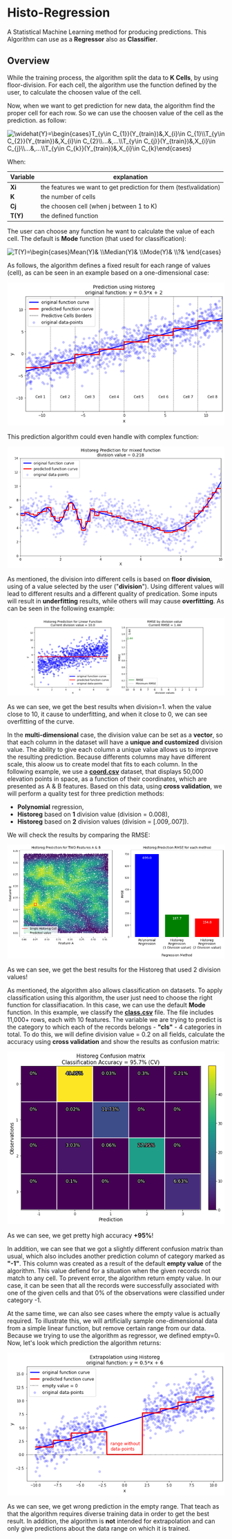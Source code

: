 # Histo-Regression
A Statistical Machine Learning method for producing predictions. This Algorithm can use as a **Regressor** also as **Classifier**.

## Overview
While the training process, the algorithm split the data to **K Cells**, by using floor-division. For each cell, the algorithm use the function defined by the user, to calculate the choosen value of the cell. 

Now, when we want to get prediction for new data, the algorithm find the proper cell for each row. So we can use the choosen value of the cell as the prediction. as follow:

<img src="https://latex.codecogs.com/svg.image?&space;\widehat{Y_{i}}=\begin{cases}T_{y\in&space;C_{1}}(Y_{train})&,X_{i}\in&space;C_{1}\\T_{y\in&space;C_{2}}(Y_{train})&,X_{i}\in&space;C_{2}\\...&,...\\T_{y\in&space;C_{j}}(Y_{train})&,X_{i}\in&space;C_{j}\\...&,...\\T_{y\in&space;C_{k}}(Y_{train})&,X_{i}\in&space;C_{k}\end{cases}&space;" title=" \widehat{Y}=\begin{cases}T_{y\in C_{1}}(Y_{train})&,X_{i}\in C_{1}\\T_{y\in C_{2}}(Y_{train})&,X_{i}\in C_{2}\\...&,...\\T_{y\in C_{j}}(Y_{train})&,X_{i}\in C_{j}\\...&,...\\T_{y\in C_{k}}(Y_{train})&,X_{i}\in C_{k}\end{cases} " />

When:

| Variable  | explanation                                                        |
| --------- | ------------------------------------------------------------------ |
|  **Xi**   | the features we want to get prediction for them (test\validation)  |
| **K**     | the number of cells                                                |
| **Cj**    | the choosen cell (when j between 1 to K)                           |
| **T(Y)**  | the defined function                                               |


The user can choose any function he want to calculate the value of each cell. The default is **Mode** function (that used for classification):

<img src="https://latex.codecogs.com/svg.image?T(Y)=\begin{cases}Mean(Y)&&space;\\Median(Y)&&space;\\Mode(Y)&&space;\\?&&space;\end{cases}&space;" title="T(Y)=\begin{cases}Mean(Y)& \\Median(Y)& \\Mode(Y)& \\?& \end{cases} " />

As follows, the algorithm defines a fixed result for each range of values (cell), as can be seen in an example based on a one-dimensional case:

![1d](https://github.com/EtzionR/Histo-Regression/blob/main/pictures/linear_case.png)

This prediction algorithm could even handle with complex function:

![mixed](https://github.com/EtzionR/Histo-Regression/blob/main/pictures/mixed.png)

As mentioned, the division into different cells is based on **floor division**, using of a value selected by the user ("**division**"). Using different values will lead to different results and a different quality of predication. Some inputs will result in **underfitting** results, while others will may cause **overfitting**. As can be seen in the following example:

![over_under_fitting](https://github.com/EtzionR/Histo-Regression/blob/main/pictures/division.gif)

As we can see, we get the best results when division=1. when the value close to 10, it cause to underfitting, and when it close to 0, we can see overfitting of the curve.

In the **multi-dimensional** case, the division value can be set as a **vector**, so that each column in the dataset will have a **unique and customized** division value. The ability to give each column a unique value allows us to improve the resulting prediction. Because differents columns may have different scale, this aloow us to create model that fits to each column. In the following example, we use a [**coord.csv**](https://github.com/EtzionR/Histo-Regression/blob/main/examples/coord.csv) dataset, that displays 50,000 elevation points in space, as a function of their coordinates, which are presented as A & B features. Based on this data, using **cross validation**, we will perform a quality test for three prediction methods: 
- **Polynomial** regression, 
- **Historeg** based on **1** division value (division = 0.008), 
- **Historeg** based on **2** division values (division = [.009,.007]).

We will check the results by comparing the RMSE:

![a&b](https://github.com/EtzionR/Histo-Regression/blob/main/pictures/a_b.png)

As we can see, we get the best results for the Historeg that used 2 division values!

As mentioned, the algorithm also allows classification on datasets. To apply classification using this algorithm, the user just need to choose the right function for classifiacation. In this case, we can use the default **Mode** function. In this example, we classify the [**class.csv**](https://github.com/EtzionR/Histo-Regression/blob/main/examples/class.csv) file. The file includes 11,000+ rows, each with 10 features. The variable we are trying to predict is the category to which each of the records belongs - **"cls"** - 4 categories in total. To do this, we will define division value = 0.2 on all fields, calculate the accuracy using **cross validation** and show the results as confusion matrix:

![confusion](https://github.com/EtzionR/Histo-Regression/blob/main/pictures/confusion.png)

As we can see, we get pretty high accuracy **+95%**!

In addition, we can see that we got a slightly different confusion matrix than usual, which also includes another prediction column of category marked as **"-1"**. This column was created as a result of the default **empty value** of the algorithm. This value defiend for a situation when the given records not match to any cell. To prevent error, the algorithm return empty value. In our case, it can be seen that all the records were successfully associated with one of the given cells and that 0% of the observations were classified under category -1. 

At the same time, we can also see cases where the empty value is actually required. To illustrate this, we will artificially sample one-dimensional data from a simple linear function, but remove certain range from our data. Because we trying to use the algorithm as regressor, we defined empty=0. Now, let's look which prediction the algorithm returns:

![extra](https://github.com/EtzionR/Histo-Regression/blob/main/pictures/extra.png)

As we can see, we get wrong prediction in the empty range. That teach as that the algorithm requires diverse training data in order to get the best result. In addition, the algorithm is **not** intended for extrapolation and can only give predictions about the data range on which it is trained.

